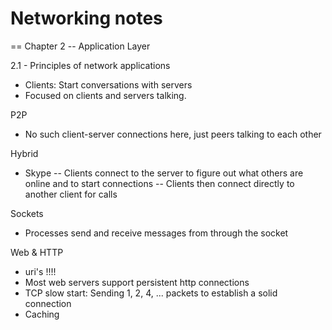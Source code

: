 # Networking notes

== Chapter 2 -- Application Layer

2.1 - Principles of network applications
- Clients: Start conversations with servers
- Focused on clients and servers talking.

P2P
- No such client-server connections here, just peers talking to each other

Hybrid
- Skype
-- Clients connect to the server to figure out what others are online and to start connections
-- Clients then connect directly to another client for calls

Sockets
- Processes send and receive messages from through the socket

Web & HTTP
- uri's !!!!
- Most web servers support persistent http connections
- TCP slow start: Sending 1, 2, 4, ... packets to establish a solid connection
- Caching
